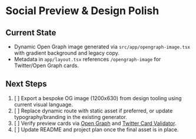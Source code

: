 # Social Preview & Design Polish

## Current State
- Dynamic Open Graph image generated via `src/app/opengraph-image.tsx` with gradient background and legacy copy.
- Metadata in `app/layout.tsx` references `/opengraph-image` for Twitter/Open Graph cards.

## Next Steps
1. [ ] Export a bespoke OG image (1200x630) from design tooling using current visual language.
2. [ ] Replace dynamic route with static asset if preferred, or update typography/branding in the existing generator.
3. [ ] Verify preview cards via [Open Graph](https://www.opengraph.xyz/) and [Twitter Card Validator](https://cards-dev.twitter.com/validator).
4. [ ] Update README and project plan once the final asset is in place.
